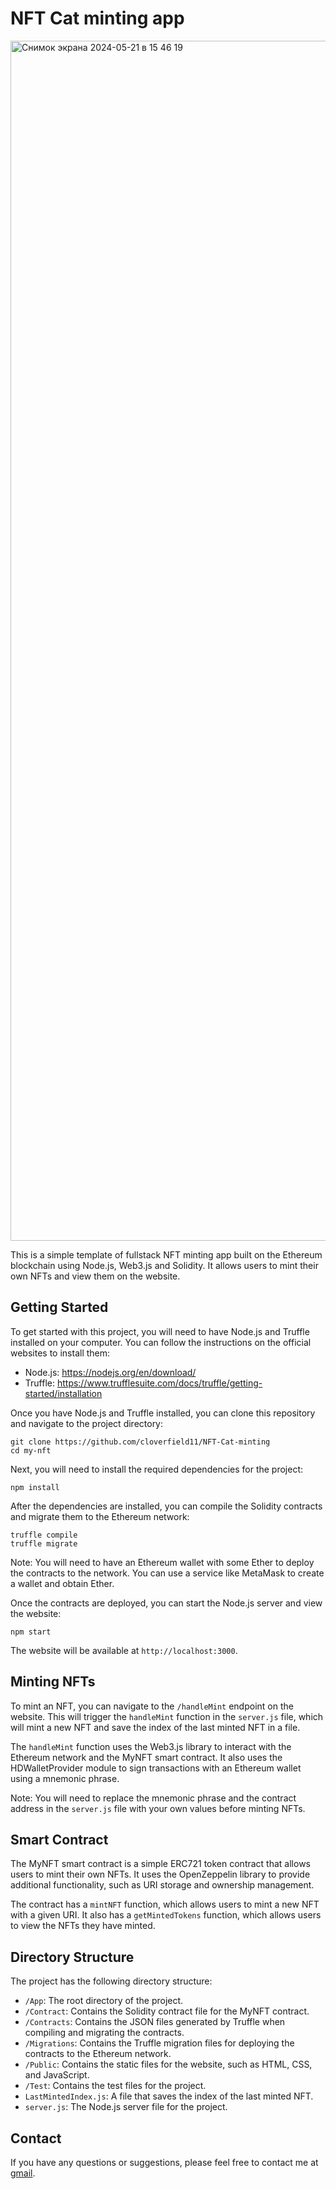 NFT Cat minting app
=====================

<img width="1920" alt="Снимок экрана 2024-05-21 в 15 46 19" src="https://github.com/cloverfield11/NFT-Cat-minting/assets/130602166/17df20a4-1036-4ba4-8636-960975c0df6c">

This is a simple  template of fullstack NFT minting app built on the Ethereum blockchain using Node.js, Web3.js and Solidity. It allows users to mint their own NFTs and view them on the website.

Getting Started
---------------

To get started with this project, you will need to have Node.js and Truffle installed on your computer. You can follow the instructions on the official websites to install them:

* Node.js: <https://nodejs.org/en/download/>
* Truffle: <https://www.trufflesuite.com/docs/truffle/getting-started/installation>

Once you have Node.js and Truffle installed, you can clone this repository and navigate to the project directory:

```
git clone https://github.com/cloverfield11/NFT-Cat-minting
cd my-nft
```

Next, you will need to install the required dependencies for the project:

```
npm install
```

After the dependencies are installed, you can compile the Solidity contracts and migrate them to the Ethereum network:

```
truffle compile
truffle migrate
```

Note: You will need to have an Ethereum wallet with some Ether to deploy the contracts to the network. You can use a service like MetaMask to create a wallet and obtain Ether.

Once the contracts are deployed, you can start the Node.js server and view the website:

```
npm start
```

The website will be available at `http://localhost:3000`.

Minting NFTs
--------------

To mint an NFT, you can navigate to the `/handleMint` endpoint on the website. This will trigger the `handleMint` function in the `server.js` file, which will mint a new NFT and save the index of the last minted NFT in a file.

The `handleMint` function uses the Web3.js library to interact with the Ethereum network and the MyNFT smart contract. It also uses the HDWalletProvider module to sign transactions with an Ethereum wallet using a mnemonic phrase.

Note: You will need to replace the mnemonic phrase and the contract address in the `server.js` file with your own values before minting NFTs.

Smart Contract
--------------

The MyNFT smart contract is a simple ERC721 token contract that allows users to mint their own NFTs. It uses the OpenZeppelin library to provide additional functionality, such as URI storage and ownership management.

The contract has a `mintNFT` function, which allows users to mint a new NFT with a given URI. It also has a `getMintedTokens` function, which allows users to view the NFTs they have minted.

Directory Structure
---------------------

The project has the following directory structure:

* `/App`: The root directory of the project.
* `/Contract`: Contains the Solidity contract file for the MyNFT contract.
* `/Contracts`: Contains the JSON files generated by Truffle when compiling and migrating the contracts.
* `/Migrations`: Contains the Truffle migration files for deploying the contracts to the Ethereum network.
* `/Public`: Contains the static files for the website, such as HTML, CSS, and JavaScript.
* `/Test`: Contains the test files for the project.
* `LastMintedIndex.js`: A file that saves the index of the last minted NFT.
* `server.js`: The Node.js server file for the project.

Contact
-------

If you have any questions or suggestions, please feel free to contact me at [gmail](mailto:gaponenko800@gmail.com).

